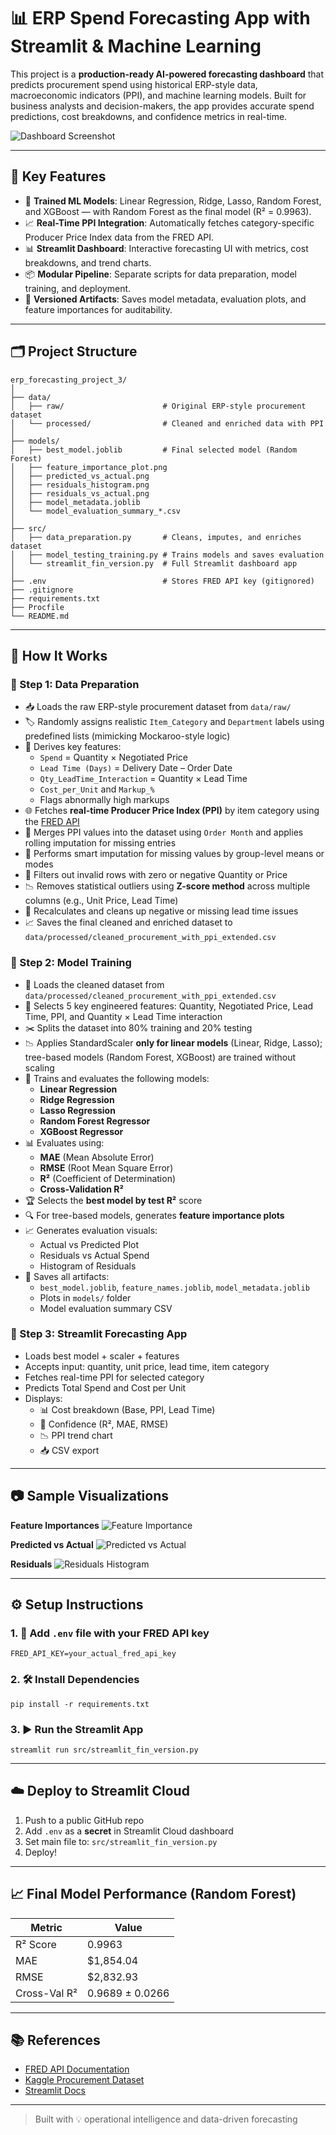 # 📊 ERP Spend Forecasting App with Streamlit & Machine Learning

This project is a **production-ready AI-powered forecasting dashboard** that predicts procurement spend using historical ERP-style data, macroeconomic indicators (PPI), and machine learning models. Built for business analysts and decision-makers, the app provides accurate spend predictions, cost breakdowns, and confidence metrics in real-time.

![Dashboard Screenshot](models/predicted_vs_actual.png)

---

## 🚀 Key Features

- 🧠 **Trained ML Models**: Linear Regression, Ridge, Lasso, Random Forest, and XGBoost — with Random Forest as the final model (R² = 0.9963).
- 📈 **Real-Time PPI Integration**: Automatically fetches category-specific Producer Price Index data from the FRED API.
- 📊 **Streamlit Dashboard**: Interactive forecasting UI with metrics, cost breakdowns, and trend charts.
- 📦 **Modular Pipeline**: Separate scripts for data preparation, model training, and deployment.
- 📁 **Versioned Artifacts**: Saves model metadata, evaluation plots, and feature importances for auditability.

---

## 🗂️ Project Structure

```
erp_forecasting_project_3/
│
├── data/
│   ├── raw/                      # Original ERP-style procurement dataset
│   └── processed/                # Cleaned and enriched data with PPI
│
├── models/
│   ├── best_model.joblib         # Final selected model (Random Forest)
│   ├── feature_importance_plot.png
│   ├── predicted_vs_actual.png
│   ├── residuals_histogram.png
│   ├── residuals_vs_actual.png
│   ├── model_metadata.joblib
│   └── model_evaluation_summary_*.csv
│
├── src/
│   ├── data_preparation.py       # Cleans, imputes, and enriches dataset
│   ├── model_testing_training.py # Trains models and saves evaluation
│   └── streamlit_fin_version.py  # Full Streamlit dashboard app
│
├── .env                          # Stores FRED API key (gitignored)
├── .gitignore
├── requirements.txt
├── Procfile
└── README.md
```

---

## 📌 How It Works

### 🔹 Step 1: Data Preparation

- 📥 Loads the raw ERP-style procurement dataset from `data/raw/`
- 🏷️ Randomly assigns realistic `Item_Category` and `Department` labels using predefined lists (mimicking Mockaroo-style logic)
- 🧮 Derives key features:
  - `Spend` = Quantity × Negotiated Price
  - `Lead Time (Days)` = Delivery Date – Order Date
  - `Qty_LeadTime_Interaction` = Quantity × Lead Time
  - `Cost_per_Unit` and `Markup_%`
  - Flags abnormally high markups
- 🌐 Fetches **real-time Producer Price Index (PPI)** by item category using the [FRED API](https://fred.stlouisfed.org/)
- 🔁 Merges PPI values into the dataset using `Order Month` and applies rolling imputation for missing entries
- 🧼 Performs smart imputation for missing values by group-level means or modes
- 🚫 Filters out invalid rows with zero or negative Quantity or Price
- 📉 Removes statistical outliers using **Z-score method** across multiple columns (e.g., Unit Price, Lead Time)
- 🔧 Recalculates and cleans up negative or missing lead time issues
- 📈 Saves the final cleaned and enriched dataset to `data/processed/cleaned_procurement_with_ppi_extended.csv`


### 🔹 Step 2: Model Training

- 🚂 Loads the cleaned dataset from `data/processed/cleaned_procurement_with_ppi_extended.csv`
- 🧪 Selects 5 key engineered features: Quantity, Negotiated Price, Lead Time, PPI, and Quantity × Lead Time interaction
- ✂️ Splits the dataset into 80% training and 20% testing
- 📉 Applies StandardScaler **only for linear models** (Linear, Ridge, Lasso); tree-based models (Random Forest, XGBoost) are trained without scaling
- 🤖 Trains and evaluates the following models:
  - **Linear Regression**
  - **Ridge Regression**
  - **Lasso Regression**
  - **Random Forest Regressor**
  - **XGBoost Regressor**
- 📊 Evaluates using:
  - **MAE** (Mean Absolute Error)
  - **RMSE** (Root Mean Square Error)
  - **R²** (Coefficient of Determination)
  - **Cross-Validation R²**
- 🏆 Selects the **best model by test R²** score
- 🔍 For tree-based models, generates **feature importance plots**
- 📈 Generates evaluation visuals:
  - Actual vs Predicted Plot
  - Residuals vs Actual Spend
  - Histogram of Residuals
- 💾 Saves all artifacts:
  - `best_model.joblib`, `feature_names.joblib`, `model_metadata.joblib`
  - Plots in `models/` folder
  - Model evaluation summary CSV


### 🔹 Step 3: Streamlit Forecasting App

- Loads best model + scaler + features
- Accepts input: quantity, unit price, lead time, item category
- Fetches real-time PPI for selected category
- Predicts Total Spend and Cost per Unit
- Displays:
  - 📊 Cost breakdown (Base, PPI, Lead Time)
  - 🎯 Confidence (R², MAE, RMSE)
  - 📉 PPI trend chart
  - 📥 CSV export

---

## 📷 Sample Visualizations

**Feature Importances**
![Feature Importance](models/feature_importance_plot.png)

**Predicted vs Actual**
![Predicted vs Actual](models/predicted_vs_actual.png)

**Residuals**
![Residuals Histogram](models/residuals_histogram.png)

---

## ⚙️ Setup Instructions

### 1. 🔐 Add `.env` file with your FRED API key
```
FRED_API_KEY=your_actual_fred_api_key
```

### 2. 🛠️ Install Dependencies
```
pip install -r requirements.txt
```

### 3. ▶️ Run the Streamlit App
```
streamlit run src/streamlit_fin_version.py
```

---

## ☁️ Deploy to Streamlit Cloud

1. Push to a public GitHub repo
2. Add `.env` as a **secret** in Streamlit Cloud dashboard
3. Set main file to: `src/streamlit_fin_version.py`
4. Deploy!

---

## 📈 Final Model Performance (Random Forest)

| Metric        | Value       |
|---------------|-------------|
| R² Score      | 0.9963      |
| MAE           | $1,854.04   |
| RMSE          | $2,832.93   |
| Cross-Val R²  | 0.9689 ± 0.0266 |

---

## 📚 References

- [FRED API Documentation](https://fred.stlouisfed.org/docs/api/fred/)
- [Kaggle Procurement Dataset](https://www.kaggle.com/datasets/shahriarkabir/procurement-kpi-analysis-dataset)
- [Streamlit Docs](https://docs.streamlit.io/)

---

> Built with 💡 operational intelligence and data-driven forecasting
